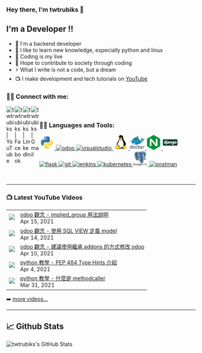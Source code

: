 ### Hey there, I'm twtrubiks 👋

## I'm a Developer !!

- 🔭 I'm a backend developer
- 🌱 I like to learn new knowledge, especially python and linux
- 👯 Coding is my live
- 🥅 Hope to contribute to society through coding
- ⚡  What I write is not a code, but a dream
- 📺 I make development and tech tutorials on [YouTube](https://www.youtube.com/user/blue524326)

### 🙋‍♂️ Connect with me:

[<img align="left" alt="twtrubiks | YouTube" width="22px" src="https://cdn.jsdelivr.net/npm/simple-icons@v3/icons/youtube.svg" />][youtube]
[<img align="left" alt="twtrubiks | Facebook" width="22px" src="https://cdn.jsdelivr.net/npm/simple-icons@v3/icons/facebook.svg" />][facebook]
[<img align="left" alt="twtrubiks | LinkedIn" width="22px" src="https://cdn.jsdelivr.net/npm/simple-icons@v3/icons/linkedin.svg" />][linkedin]
[<img align="left" alt="twtrubiks | Gmail" width="22px" src="https://cdn.jsdelivr.net/npm/simple-icons@v3/icons/gmail.svg" />][gmail]

<br />

### 👨‍💻 Languages and Tools:

<p align="left"> <a href="https://www.python.org" target="_blank"> <img src="https://raw.githubusercontent.com/devicons/devicon/master/icons/python/python-original.svg" alt="python" width="40" height="40"/> <a href="https://www.odoo.com/" target="_blank"> <img src="https://upload.wikimedia.org/wikipedia/commons/thumb/5/50/Odoo_logo.svg/320px-Odoo_logo.svg.png" alt="odoo" width="65" height="40"/> </a> <a href="https://code.visualstudio.com/" target="_blank"> <img src="https://upload.wikimedia.org/wikipedia/commons/thumb/9/9a/Visual_Studio_Code_1.35_icon.svg/240px-Visual_Studio_Code_1.35_icon.svg.png" alt="visualstudio" width="40" height="40"/> </a> <a href="https://www.linux.org/" target="_blank"> <img src="https://raw.githubusercontent.com/devicons/devicon/master/icons/linux/linux-original.svg" alt="linux" width="40" height="40"/> <a href="https://www.docker.com/" target="_blank"> <img src="https://raw.githubusercontent.com/devicons/devicon/master/icons/docker/docker-original-wordmark.svg" alt="docker" width="40" height="40"/> </a> </a> <a href="https://www.nginx.com" target="_blank"> <img src="https://raw.githubusercontent.com/devicons/devicon/master/icons/nginx/nginx-original.svg" alt="nginx" width="40" height="40"/> </a> </a> <a href="https://www.djangoproject.com/" target="_blank"> <img src="https://raw.githubusercontent.com/devicons/devicon/master/icons/django/django-original.svg" alt="django" width="40" height="40"/> </a> <a href="https://flask.palletsprojects.com/" target="_blank"> <img src="https://www.vectorlogo.zone/logos/pocoo_flask/pocoo_flask-icon.svg" alt="flask" width="40" height="40"/> </a> <a href="https://git-scm.com/" target="_blank"> <img src="https://www.vectorlogo.zone/logos/git-scm/git-scm-icon.svg" alt="git" width="40" height="40"/> </a> <a href="https://www.jenkins.io" target="_blank"> <img src="https://www.vectorlogo.zone/logos/jenkins/jenkins-icon.svg" alt="jenkins" width="40" height="40"/> </a> <a href="https://kubernetes.io" target="_blank"> <img src="https://www.vectorlogo.zone/logos/kubernetes/kubernetes-icon.svg" alt="kubernetes" width="40" height="40"/> </a> <a href="https://www.postgresql.org" target="_blank"> <img src="https://raw.githubusercontent.com/devicons/devicon/master/icons/postgresql/postgresql-original-wordmark.svg" alt="postgresql" width="40" height="40"/> </a> <a href="https://postman.com" target="_blank"> <img src="https://www.vectorlogo.zone/logos/getpostman/getpostman-icon.svg" alt="postman" width="40" height="40"/> </a> </p>

<br />

---

### 📺 Latest YouTube Videos

<table>
    <tbody>
<!-- YOUTUBE:START --><tr><td><a href="https://www.youtube.com/watch?v=FCmRNUSkh10"><img width="140px" src="https://i.ytimg.com/vi/FCmRNUSkh10/mqdefault.jpg"></a></td>
<td><a href="https://www.youtube.com/watch?v=FCmRNUSkh10">odoo 觀念 - implied_group 用法說明</a><br/>Apr 15, 2021</td></tr>
<tr><td><a href="https://www.youtube.com/watch?v=LPigYLtxeoA"><img width="140px" src="https://i.ytimg.com/vi/LPigYLtxeoA/mqdefault.jpg"></a></td>
<td><a href="https://www.youtube.com/watch?v=LPigYLtxeoA">odoo 觀念 - 使用 SQL VIEW 定義 model</a><br/>Apr 14, 2021</td></tr>
<tr><td><a href="https://www.youtube.com/watch?v=Yncbx95YT1Q"><img width="140px" src="https://i.ytimg.com/vi/Yncbx95YT1Q/mqdefault.jpg"></a></td>
<td><a href="https://www.youtube.com/watch?v=Yncbx95YT1Q">odoo 觀念 - 建議使用繼承 addons 的方式修改 odoo</a><br/>Apr 10, 2021</td></tr>
<tr><td><a href="https://www.youtube.com/watch?v=kXB__qIz5gY"><img width="140px" src="https://i.ytimg.com/vi/kXB__qIz5gY/mqdefault.jpg"></a></td>
<td><a href="https://www.youtube.com/watch?v=kXB__qIz5gY">python 教學 - PEP 484 Type Hints 介紹</a><br/>Apr 4, 2021</td></tr>
<tr><td><a href="https://www.youtube.com/watch?v=OEMPp9i1kYc"><img width="140px" src="https://i.ytimg.com/vi/OEMPp9i1kYc/mqdefault.jpg"></a></td>
<td><a href="https://www.youtube.com/watch?v=OEMPp9i1kYc">python 教學 - 什麼是 methodcaller</a><br/>Mar 31, 2021</td></tr>
<!-- YOUTUBE:END -->
    </tbody>
</table>

➡️ [more videos...](https://www.youtube.com/user/blue524326)

---

## 📈 Github Stats

<p align="left">
  <img align="left" alt="twtrubiks's GitHub Stats" src="https://github-readme-stats.vercel.app/api?username=twtrubiks&show_icons=true&hide_border=true" />
</p>

[youtube]: https://www.youtube.com/user/blue524326
[linkedin]: https://www.linkedin.com/in/twtrubiks-a09330145/
[facebook]: https://www.facebook.com/TWTRubiks
[gmail]: mailto:twtrubiks@gmail.com
